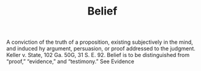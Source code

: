 ---
title: Belief
letter: B
permalink: "/definitions/bld-belief.html"
body: A conviction of the truth of a proposition, existing subjectively in the mind,
  and induced hy argument, persuasion, or proof addressed to the judgment. Keller
  v. State, 102 Ga. 50G, 31 S. E. 92. Belief is to be distinguished from “proof,”
  “evidence,” and “testimony.” See Evidence
published_at: '2018-07-07'
source: Black's Law Dictionary 2nd Ed (1910)
layout: post
---
